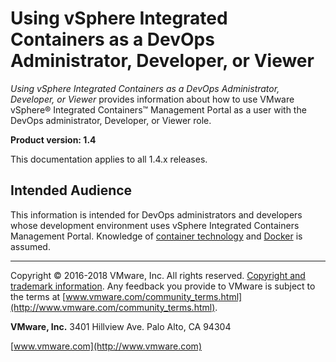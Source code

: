 # Using vSphere Integrated Containers as a DevOps Administrator, Developer, or Viewer

*Using vSphere Integrated Containers as a DevOps Administrator, Developer, or Viewer* provides information about how to use VMware vSphere&reg; Integrated Containers&trade; Management Portal as a user with the DevOps administrator, Developer, or Viewer role.

**Product version: 1.4**

This documentation applies to all 1.4.x releases.

## Intended Audience

This information is intended for DevOps administrators and developers whose development environment uses vSphere Integrated Containers Management Portal. Knowledge of [container technology](https://en.wikipedia.org/wiki/Operating-system-level_virtualization) and [Docker](https://docs.docker.com/) is assumed.

----------

Copyright &copy; 2016-2018 VMware, Inc. All rights reserved. [Copyright and trademark information](http://pubs.vmware.com/copyright-trademark.html). Any feedback you provide to VMware is subject to the terms at [www.vmware.com/community_terms.html](http://www.vmware.com/community_terms.html).

**VMware, Inc.**
3401 Hillview Ave.
Palo Alto, CA 94304

[www.vmware.com](http://www.vmware.com)
